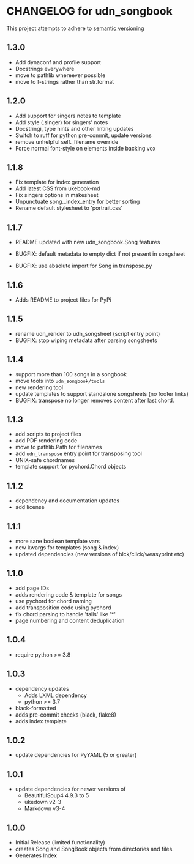 # CHANGELOG for udn_songbook

This project attempts to adhere to [semantic versioning](https://semver.org)
## 1.3.0
- Add dynaconf and profile support
- Docstrings everywhere
- move to pathlib whereever possible
- move to f-strings rather than str.format


## 1.2.0
- Add support for singers notes to template
- Add style (.singer) for singers' notes
- Docstringi, type hints and other linting updates
- Switch to ruff for python pre-commit, update versions
- remove unhelpful self._filename override
- Force normal font-style on elements inside backing vox

## 1.1.8

- Fix template for index generation
- Add latest CSS from ukebook-md
- Fix singers options in makesheet
- Unpunctuate song._index_entry for better sorting
- Rename default stylesheet to 'portrait.css'

## 1.1.7

- README updated with new udn_songbook.Song features

- BUGFIX: default metadata to empty dict if not present in songsheet
- BUGFIX: use absolute import for Song in transpose.py

## 1.1.6

- Adds README to project files for PyPi

## 1.1.5

- rename udn_render to udn_songsheet (script entry point)
- BUGFIX: stop wiping metadata after parsing songsheets

## 1.1.4

- support more than 100 songs in a songbook
- move tools into `udn_songbook/tools`
- new rendering tool
- update templates to support standalone songsheets (no footer links)
- BUGFIX: transpose no longer removes content after last chord.


## 1.1.3

- add scripts to project files
- add PDF rendering code
- move to pathlib.Path for filenames
- add `udn_transpose` entry point for transposing tool
- UNIX-safe chordnames
- template support for pychord.Chord objects

## 1.1.2

- dependency and documentation updates
- add license


## 1.1.1

- more sane boolean template vars
- new kwargs for templates (song & index)
- updated dependencies (new versions of blck/click/weasyprint etc)

## 1.1.0

- add page IDs
- adds rendering code & template for songs
- use pychord for chord naming
- add transposition code using pychord
- fix chord parsing to handle 'tails' like '*'
- page numbering and content deduplication

## 1.0.4

- require python >= 3.8

## 1.0.3

- dependency updates
  - Adds LXML dependency
  - python >= 3.7
- black-formatted
- adds pre-commit checks (black, flake8)
- adds index template

## 1.0.2

- update dependencies for PyYAML (5 or greater)

## 1.0.1

- update dependencies for newer versions of
  - BeautifulSoup4 4.9.3 to 5
  - ukedown v2-3
  - Markdown v3-4

## 1.0.0

- Initial Release (limited functionality)
- creates Song and SongBook objects from directories and files.
- Generates Index
